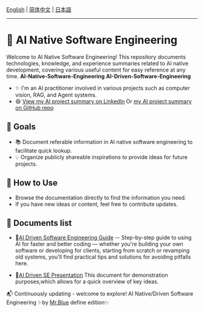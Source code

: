 [English](README.md) | [简体中文](README.zh-CN.md) | [日本語](README.ja.md)

---

# 📌 AI Native Software Engineering

Welcome to AI Native Software Engineering! 
This repository documents technologies, knowledge, and experience summaries related to AI native development, covering various useful content for easy reference at any time.
**AI-Native-Software-Engineering**
**AI-Driven-Software-Engineering**

- ✨ I'm an AI practitioner involved in various projects such as computer vision, RAG, and Agent systems.
- 😄 [View my AI project summary on LinkedIn](https://www.linkedin.com/in/song-jie-mrblue/) Or [ my AI project summary on GitHub repo](MrBlue/MrBlueWithAI.md)

## 📖 Goals

- 📚 Document referable information in AI native software engineering to facilitate quick lookup.
- 💡 Organize publicly shareable inspirations to provide ideas for future projects.


## 🚀 How to Use

- Browse the documentation directly to find the information you need.
- If you have new ideas or content, feel free to contribute updates.

## 🔗 Documents list

- 📄[AI Driven Software Engineering Guide](documents/AI-Driven-SE.md) -- Step-by-step guide to using AI for faster and better coding — whether you're building your own software or developing for clients, starting from scratch or revamping old systems, you'll find practical tips and solutions for avoiding pitfalls here.

- 📄[AI Driven SE Presentation](documents/AI驱动软件工程_开启高效开发新范式v1.0.pdf)  This document for demonstration purposes,which allows for a quick overview of key ideas.

📬 Continuously updating - welcome to explore! AI Native/Driven Software Engineering ✨by [Mr.Blue](MrBlue/MrBlueWithAI.md) define edition✨




